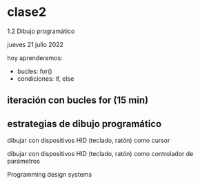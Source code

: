 # clase2

1.2 Dibujo programático

jueves 21 julio 2022

hoy aprenderemos:

- bucles: for()
- condiciones: if, else

## iteración con bucles for (15 min)

## estrategias de dibujo programático

dibujar con dispositivos HID (teclado, ratón) como cursor

dibujar con dispositivos HID (teclado, ratón) como controlador de parámetros

Programming design systems
